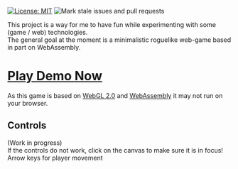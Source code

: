 [![License: MIT](https://img.shields.io/badge/License-MIT-yellow.svg)](https://github.com/Simon-A-P/web-game/blob/master/LICENSE) ![Mark stale issues and pull requests](https://github.com/Simon-A-P/web-game/workflows/Mark%20stale%20issues%20and%20pull%20requests/badge.svg)

This project is a way for me to have fun while experimenting with some (game / web) technologies.  
The general goal at the moment is a minimalistic roguelike web-game based in part on WebAssembly.  

# [Play Demo Now](https://spfaus.de/web-game)  
As this game is based on [WebGL 2.0](https://caniuse.com/#feat=webgl2) and [WebAssembly](https://caniuse.com/#feat=wasm) it may not run on your browser.  

## Controls
(Work in progress)  
If the controls do not work, click on the canvas to make sure it is in focus!  
Arrow keys for player movement  
